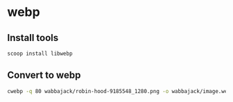 # webp

## Install tools

```bash
scoop install libwebp
```

## Convert to webp

```bash
cwebp -q 80 wabbajack/robin-hood-9185548_1280.png -o wabbajack/image.webp
```
